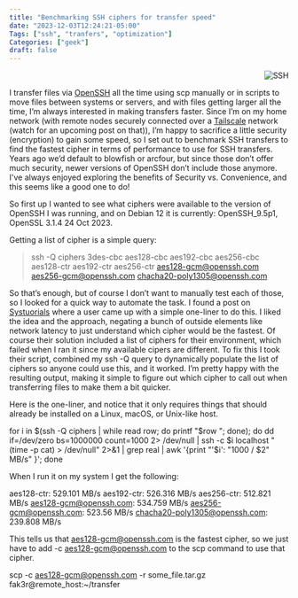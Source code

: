 ```yaml
---
title: "Benchmarking SSH ciphers for transfer speed"
date: "2023-12-03T12:24:21-05:00"
Tags: ["ssh", "tranfers", "optimization"]
Categories: ["geek"] 
draft: false
---
```

<div align="right"><img src="/2023/ssh.jpg" alt="SSH"></div>

I transfer files via [OpenSSH](https://www.openssh.com/) all the time using scp manually or in scripts to move files between systems or servers, and with files getting larger all the time, I’m always interested in making transfers faster. Since I’m on my home network (with remote nodes securely connected over a [Tailscale](https://tailscale.com/) network (watch for an upcoming post on that)), I’m happy to sacrifice a little security (encryption) to gain some speed, so I set out to benchmark SSH transfers to find the fastest cipher in terms of performance to use for SSH transfers. Years ago we’d default to blowfish or arcfour, but since those don’t offer much security, newer versions of OpenSSH don’t include those anymore. I've always enjoyed exploring the benefits of Security vs. Convenience, and this seems like a good one to do!

So first up I wanted to see what ciphers were available to the version of OpenSSH I was running, and on Debian 12 it is currently: OpenSSH_9.5p1, OpenSSL 3.1.4 24 Oct 2023.

Getting a list of cipher is a simple query:

> ssh -Q ciphers
3des-cbc
aes128-cbc
aes192-cbc
aes256-cbc
aes128-ctr
aes192-ctr
aes256-ctr
aes128-gcm@openssh.com
aes256-gcm@openssh.com
chacha20-poly1305@openssh.com

So that’s enough, but of course I don’t want to manually test each of those, so I looked for a quick way to automate the task. I found a post on [Systuorials](https://www.systutorials.com/improving-sshscp-performance-by-choosing-ciphers/#comment-28725) where a user came up with a simple one-liner to do this. I liked the idea and the approach, negating a bunch of outside elements like network latency to just understand which cipher would be the fastest. Of course their solution included a list of ciphers for their environment, which failed when I ran it since my available cipers are different. To fix this I took their script, combined my ssh -Q query to dynamically populate the list of ciphers so anyone could use this, and it worked. I’m pretty happy with the resulting output, making it simple to figure out which cipher to call out when transferring files to make them a bit quicker.

Here is the one-liner, and notice that it only requires things that should already be installed on a Linux, macOS, or Unix-like host.

for i in $(ssh -Q ciphers | while read row; do printf "$row "; done); do dd if=/dev/zero bs=1000000 count=1000 2> /dev/null | ssh -c $i localhost "(time -p cat) > /dev/null" 2>&1 | grep real | awk '{print "'$i': "1000 / $2" MB/s" }'; done

When I run it on my system I get the following:

aes128-ctr: 529.101 MB/s
aes192-ctr: 526.316 MB/s
aes256-ctr: 512.821 MB/s
aes128-gcm@openssh.com: 534.759 MB/s
aes256-gcm@openssh.com: 523.56 MB/s
chacha20-poly1305@openssh.com: 239.808 MB/s

This tells us that aes128-gcm@openssh.com is the fastest cipher, so we just have to add -c aes128-gcm@openssh.com to the scp command to use that cipher.

scp -c aes128-gcm@openssh.com -r some_file.tar.gz fak3r@remote_host:~/transfer

